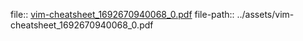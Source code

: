 file:: [vim-cheatsheet_1692670940068_0.pdf](../assets/vim-cheatsheet_1692670940068_0.pdf)
file-path:: ../assets/vim-cheatsheet_1692670940068_0.pdf
